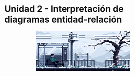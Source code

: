 # Unidad 2 - Interpretación de diagramas entidad-relación

<div align=center>
<img src="../../extras/winter.gif" alt="me" width="60%">
</div>